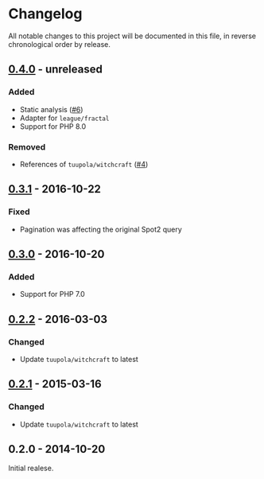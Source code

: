 # Changelog

All notable changes to this project will be documented in this file, in reverse chronological order by release.

## [0.4.0](https://github.com/tuupola/beeper/compare/0.3.1...master) - unreleased
### Added
- Static analysis ([#6](https://github.com/tuupola/beeper/pull/6]))
- Adapter for `league/fractal`
- Support for PHP 8.0

### Removed
- References of `tuupola/witchcraft` ([#4](https://github.com/tuupola/beeper/pull/4]))

## [0.3.1](https://github.com/tuupola/beeper/compare/0.3.0...0.3.1) - 2016-10-22
### Fixed
- Pagination was affecting the original Spot2 query

## [0.3.0](https://github.com/tuupola/beeper/compare/0.2.2...0.3.0) - 2016-10-20
### Added
-  Support for PHP 7.0

## [0.2.2](https://github.com/tuupola/beeper/compare/0.2.1...0.2.2) - 2016-03-03
### Changed
- Update `tuupola/witchcraft` to latest

## [0.2.1](https://github.com/tuupola/beeper/compare/0.2.0...0.2.1) - 2015-03-16
### Changed
- Update `tuupola/witchcraft` to latest

## 0.2.0 - 2014-10-20

Initial realese.
